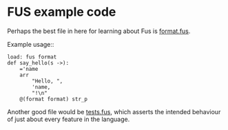 
# FUS example code

Perhaps the best file in here for learning about Fus is [format.fus](/fus/format.fus).

Example usage::

    load: fus format
    def say_hello(s ->):
        ='name
        arr
            "Hello, ",
            'name,
            "!\n"
        @(format format) str_p


Another good file would be [tests.fus](/fus/tests.fus), which asserts the intended
behaviour of just about every feature in the language.
